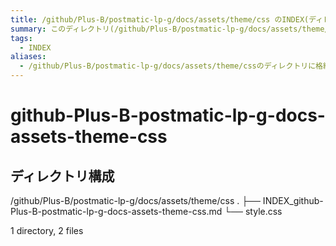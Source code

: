 ```yaml
---
title: /github/Plus-B/postmatic-lp-g/docs/assets/theme/css のINDEX(ディレクトリ概要)
summary: このディレクトリ(/github/Plus-B/postmatic-lp-g/docs/assets/theme/css)は[TODO:XXXX(このディレクトリに保存するファイルの説明を書く)]を格納する場所です。
tags:
  - INDEX
aliases:
  - /github/Plus-B/postmatic-lp-g/docs/assets/theme/cssのディレクトリに格納されている資料について(INDEX:索引)
---
```


# github-Plus-B-postmatic-lp-g-docs-assets-theme-css

## ディレクトリ構成

/github/Plus-B/postmatic-lp-g/docs/assets/theme/css
.
├── INDEX_github-Plus-B-postmatic-lp-g-docs-assets-theme-css.md
└── style.css

1 directory, 2 files

